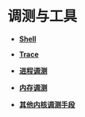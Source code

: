 # 调测与工具<a name="ZH-CN_TOPIC_0000001078652838"></a>

-   **[Shell](kernel-small-debug-shell.md)**  

-   **[Trace](kernel-small-debug-trace.md)**  

-   **[进程调测](kernel-small-debug-process.md)**  

-   **[内存调测](kernel-small-debug-memory.md)**  

-   **[其他内核调测手段](kernel-small-debug-other.md)**  


